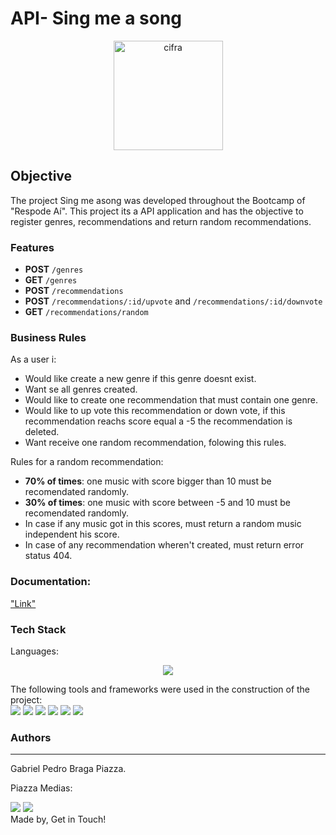 # API- Sing me a song
<p align="center">
  <img src="https://64.media.tumblr.com/0b35978929f4a9594c1dceefe86eee35/tumblr_o1laev7QQm1t0g7nko1_640.png" width="175" alt="cifra" />
</p>
  

## Objective
<p>
   The project Sing me asong was developed throughout the Bootcamp of "Respode Aí". This project its a API application and has the objective to register genres, recommendations and return random recommendations. 
</p>

### Features
- **POST** `/genres`
- **GET** `/genres`
- **POST** `/recommendations`
- **POST** `/recommendations/:id/upvote` and `/recommendations/:id/downvote`
- **GET** `/recommendations/random`

### Business Rules
As a user i:
- Would like create a new genre if this genre doesnt exist.
- Want se all genres created.
- Would like to create one recommendation that must contain one genre.
- Would like to up vote this recommendation or down vote, if this recommendation reachs score equal a -5 the recommendation is deleted.
- Want receive one random recommendation, folowing this rules.

Rules for a random recommendation:
- **70% of times**: one music with score bigger than 10 must be recomendated randomly.
- **30% of times**: one music with score between -5 and 10 must be recomendated randomly.
- In case if any music got in this scores, must return a random music independent his score.
- In case of any recommendation wheren't created, must return error status 404.

### Documentation:

<a href="https://www.notion.so/Sing-me-a-song-documentation-aa54896e890a43dbba26e2bf3be66b3f">"Link"</a> 

### Tech Stack
Languages:<br>
<p align="center">
     <img src="https://img.shields.io/badge/javascript%20-%23323330.svg?&style=for-the-badge&logo=javascript&logoColor=%23F7DF1E"/>
</p>


The following tools and frameworks were used in the construction of the project:<br> 
    <img src="https://img.shields.io/badge/node.js%20-%2343853D.svg?&style=for-the-badge&logo=node&logoColor=white"/>
    <img src='https://img.shields.io/badge/express%20-%2320232a.svg?&style=for-the-badge&logo=express&logoColor=%2361DAFB'/>
    <img src='https://img.shields.io/badge/yarn%20-%2320232a.svg?&style=for-the-badge&logo=yarn&logoColor=%2361DAFB'/>
    <img src='https://img.shields.io/badge/jest%20-%2320232a.svg?&style=for-the-badge&logo=jest&logoColor=%2361DAFB'/>
    <img src='https://img.shields.io/badge/sequelize%20-%2320232a.svg?&style=for-the-badge&logo=sequelize&logoColor=%2361DAFB'/>
    <img src='https://img.shields.io/badge/postgreSQL%20-%2320232a.svg?&style=for-the-badge&logo=postgreSQL&logoColor=%2361DAFB'/>

### Authors
---
Gabriel Pedro Braga Piazza.
<p>Piazza Medias:</p>
<a href="https://www.linkedin.com/in/gabriel-piazza//"><img src="https://img.shields.io/badge/linkedin-%230077B5.svg?&style=for-the-badge&logo=linkedin&logoColor=white"/></a> 
<a href="https://github.com/gpbPiazza"><img src="https://img.shields.io/badge/github-%23100000.svg?&style=for-the-badge&logo=github&logoColor=white" /></a>

<br>
Made by, Get in Touch!<br><br>
